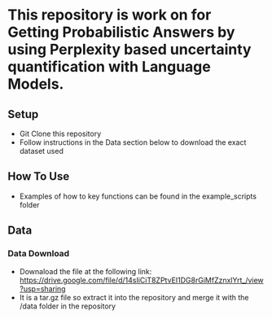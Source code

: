 # This repository is work on for Getting Probabilistic Answers by using Perplexity based uncertainty quantification with Language Models.

## Setup
- Git Clone this repository
- Follow instructions in the Data section below to download the exact dataset used 

## How To Use
- Examples of how to key functions can be found in the example_scripts folder

## Data 
### Data Download
- Downaload the file at the following link: https://drive.google.com/file/d/14sIiCiT8ZPtvEI1DG8rGiMfZznxlYrt_/view?usp=sharing
- It is a tar.gz file so extract it into the repository and merge it with the /data folder in the repository
